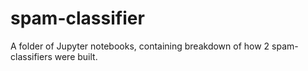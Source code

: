 # spam-classifier
A folder of Jupyter notebooks, containing breakdown of how 2 spam-classifiers were built. 
